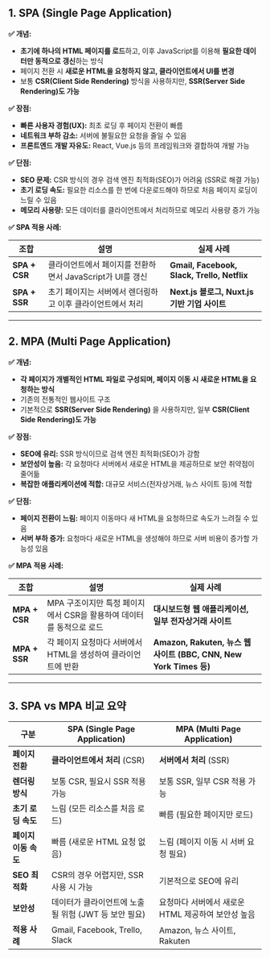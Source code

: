 ## **1. SPA (Single Page Application)**

**✅ 개념:**

- **초기에 하나의 HTML 페이지를 로드**하고, 이후 JavaScript를 이용해 **필요한 데이터만 동적으로 갱신**하는 방식
- 페이지 전환 시 **새로운 HTML을 요청하지 않고, 클라이언트에서 UI를 변경**
- 보통 **CSR(Client Side Rendering)** 방식을 사용하지만, **SSR(Server Side Rendering)도 가능**

**✅ 장점:**

- **빠른 사용자 경험(UX):** 최초 로딩 후 페이지 전환이 빠름
- **네트워크 부하 감소:** 서버에 불필요한 요청을 줄일 수 있음
- **프론트엔드 개발 자유도:** React, Vue.js 등의 프레임워크와 결합하여 개발 가능

**✅ 단점:**

- **SEO 문제:** CSR 방식의 경우 검색 엔진 최적화(SEO)가 어려움 (SSR로 해결 가능)
- **초기 로딩 속도:** 필요한 리소스를 한 번에 다운로드해야 하므로 처음 페이지 로딩이 느릴 수 있음
- **메모리 사용량:** 모든 데이터를 클라이언트에서 처리하므로 메모리 사용량 증가 가능

**✅ SPA 적용 사례:**

|**조합**|**설명**|**실제 사례**|
|---|---|---|
|**SPA + CSR**|클라이언트에서 페이지를 전환하면서 JavaScript가 UI를 갱신|**Gmail, Facebook, Slack, Trello, Netflix**|
|**SPA + SSR**|초기 페이지는 서버에서 렌더링하고 이후 클라이언트에서 처리|**Next.js 블로그, Nuxt.js 기반 기업 사이트**|

---

## **2. MPA (Multi Page Application)**

**✅ 개념:**

- **각 페이지가 개별적인 HTML 파일로 구성되며, 페이지 이동 시 새로운 HTML을 요청하는 방식**
- 기존의 전통적인 웹사이트 구조
- 기본적으로 **SSR(Server Side Rendering)** 을 사용하지만, 일부 **CSR(Client Side Rendering)도 가능**

**✅ 장점:**

- **SEO에 유리:** SSR 방식이므로 검색 엔진 최적화(SEO)가 강함
- **보안성이 높음:** 각 요청마다 서버에서 새로운 HTML을 제공하므로 보안 취약점이 줄어듦
- **복잡한 애플리케이션에 적합:** 대규모 서비스(전자상거래, 뉴스 사이트 등)에 적합

**✅ 단점:**

- **페이지 전환이 느림:** 페이지 이동마다 새 HTML을 요청하므로 속도가 느려질 수 있음
- **서버 부하 증가:** 요청마다 새로운 HTML을 생성해야 하므로 서버 비용이 증가할 가능성 있음

**✅ MPA 적용 사례:**

|**조합**|**설명**|**실제 사례**|
|---|---|---|
|**MPA + CSR**|MPA 구조이지만 특정 페이지에서 CSR을 활용하여 데이터를 동적으로 로드|**대시보드형 웹 애플리케이션, 일부 전자상거래 사이트**|
|**MPA + SSR**|각 페이지 요청마다 서버에서 HTML을 생성하여 클라이언트에 반환|**Amazon, Rakuten, 뉴스 웹사이트 (BBC, CNN, New York Times 등)**|

---

## **3. SPA vs MPA 비교 요약**

|구분|**SPA (Single Page Application)**|**MPA (Multi Page Application)**|
|---|---|---|
|**페이지 전환**|**클라이언트에서 처리** (CSR)|**서버에서 처리** (SSR)|
|**렌더링 방식**|보통 CSR, 필요시 SSR 적용 가능|보통 SSR, 일부 CSR 적용 가능|
|**초기 로딩 속도**|느림 (모든 리소스를 처음 로드)|빠름 (필요한 페이지만 로드)|
|**페이지 이동 속도**|빠름 (새로운 HTML 요청 없음)|느림 (페이지 이동 시 서버 요청 필요)|
|**SEO 최적화**|CSR의 경우 어렵지만, SSR 사용 시 가능|기본적으로 SEO에 유리|
|**보안성**|데이터가 클라이언트에 노출될 위험 (JWT 등 보안 필요)|요청마다 서버에서 새로운 HTML 제공하여 보안성 높음|
|**적용 사례**|Gmail, Facebook, Trello, Slack|Amazon, 뉴스 사이트, Rakuten|